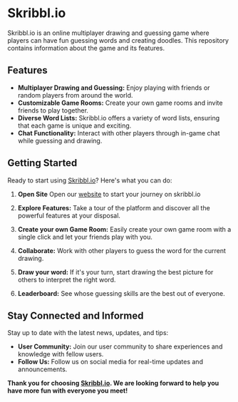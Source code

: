 # Skribbl.io

Skribbl.io is an online multiplayer drawing and guessing game where players can have fun guessing words and creating doodles. This repository contains information about the game and its features.

## Features

- **Multiplayer Drawing and Guessing:** Enjoy playing with friends or random players from around the world.
- **Customizable Game Rooms:** Create your own game rooms and invite friends to play together.
- **Diverse Word Lists:** Skribbl.io offers a variety of word lists, ensuring that each game is unique and exciting.
- **Chat Functionality:** Interact with other players through in-game chat while guessing and drawing.

## Getting Started

Ready to start using [Skribbl.io](https://skribblio.dinoscapedinosc.repl.co)? Here's what you can do:

1. **Open Site** Open our [website](https://skribblio.dinoscapedinosc.repl.co) to start your journey on skribbl.io

2. **Explore Features:** Take a tour of the platform and discover all the powerful features at your disposal.

3. **Create your own Game Room:** Easily create your own game room with a single click and let your friends play with you.

4. **Collaborate:** Work with other players to guess the word for the current drawing.

5. **Draw your word:** If it's your turn, start drawing the best picture for others to interpret the right word.

6. **Leaderboard:** See whose guessing skills are the best out of everyone.

## Stay Connected and Informed

Stay up to date with the latest news, updates, and tips:

- **User Community:** Join our user community to share experiences and knowledge with fellow users.
- **Follow Us:** Follow us on social media for real-time updates and announcements.

**Thank you for choosing [Skribbl.io](https://skribblio.dinoscapedinosc.repl.co). We are looking forward to help you have more fun with everyone you meet!**

